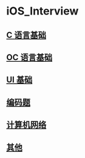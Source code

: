 # iOS_Interview





## [C 语言基础](https://github.com/Interview-iOS/iOS_Interview/blob/master/C%20%E5%9F%BA%E7%A1%80.md)





## [OC 语言基础](https://github.com/Interview-iOS/iOS_Interview/blob/master/OC%20%E5%9F%BA%E7%A1%80.md)





## [UI 基础](https://github.com/Interview-iOS/iOS_Interview/blob/master/UI%20%E5%9F%BA%E7%A1%80.md)





## [编码题](https://github.com/Interview-iOS/iOS_Interview/blob/master/%E7%BC%96%E7%A0%81%E9%A2%98.md)







## [计算机网络](https://github.com/Interview-iOS/iOS_Interview/blob/master/%E8%AE%A1%E7%AE%97%E6%9C%BA%E7%BD%91%E7%BB%9C.md)





## [其他](https://github.com/Interview-iOS/iOS_Interview/blob/master/%E5%85%B6%E4%BB%96.md)









